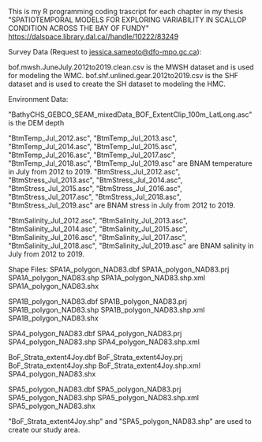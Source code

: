 This is my R programming coding trascript for each chapter in my thesis "SPATIOTEMPORAL MODELS FOR EXPLORING VARIABILITY IN SCALLOP CONDITION ACROSS THE BAY OF FUNDY"
https://dalspace.library.dal.ca//handle/10222/83249

Survey Data (Request to jessica.sameoto@dfo-mpo.gc.ca):

bof.mwsh.JuneJuly.2012to2019.clean.csv is the MWSH dataset and is used for modeling the WMC. 
bof.shf.unlined.gear.2012to2019.csv is the SHF dataset and is used to create the SH dataset to modeling the HMC. 

Environment Data:

"BathyCHS\_GEBCO\_SEAM\_mixedData\_BOF\_ExtentClip\_100m\_LatLong.asc" is the DEM depth 

"BtmTemp\_Jul\_2012.asc", "BtmTemp\_Jul\_2013.asc",
"BtmTemp\_Jul\_2014.asc", "BtmTemp\_Jul\_2015.asc",
"BtmTemp\_Jul\_2016.asc", "BtmTemp\_Jul\_2017.asc",
"BtmTemp\_Jul\_2018.asc", "BtmTemp\_Jul\_2019.asc" are BNAM temperature in July from 2012 to 2019.
"BtmStress\_Jul\_2012.asc", "BtmStress\_Jul\_2013.asc",
"BtmStress\_Jul\_2014.asc", "BtmStress\_Jul\_2015.asc",
"BtmStress\_Jul\_2016.asc", "BtmStress\_Jul\_2017.asc",
"BtmStress\_Jul\_2018.asc", "BtmStress\_Jul\_2019.asc" are BNAM stress in July from 2012 to 2019.

"BtmSalinity\_Jul\_2012.asc", "BtmSalinity\_Jul\_2013.asc",
"BtmSalinity\_Jul\_2014.asc", "BtmSalinity\_Jul\_2015.asc",
"BtmSalinity\_Jul\_2016.asc", "BtmSalinity\_Jul\_2017.asc",
"BtmSalinity\_Jul\_2018.asc", "BtmSalinity\_Jul\_2019.asc" are BNAM salinity in July from 2012 to 2019.


Shape Files:
SPA1A_polygon_NAD83.dbf
SPA1A_polygon_NAD83.prj
SPA1A_polygon_NAD83.shp
SPA1A_polygon_NAD83.shp.xml
SPA1A_polygon_NAD83.shx


SPA1B_polygon_NAD83.dbf
SPA1B_polygon_NAD83.prj
SPA1B_polygon_NAD83.shp
SPA1B_polygon_NAD83.shp.xml
SPA1B_polygon_NAD83.shx

SPA4_polygon_NAD83.dbf
SPA4_polygon_NAD83.prj
SPA4_polygon_NAD83.shp
SPA4_polygon_NAD83.shp.xml


BoF_Strata_extent4Joy.dbf
BoF_Strata_extent4Joy.prj
BoF_Strata_extent4Joy.shp
BoF_Strata_extent4Joy.shp.xml
SPA4_polygon_NAD83.shx


SPA5_polygon_NAD83.dbf
SPA5_polygon_NAD83.prj
SPA5_polygon_NAD83.shp
SPA5_polygon_NAD83.shp.xml
SPA5_polygon_NAD83.shx


"BoF\_Strata\_extent4Joy.shp" and "SPA5\_polygon\_NAD83.shp" are used to create our study area.
